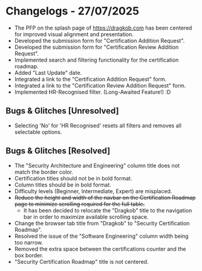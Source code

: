 # Changelogs - 27/07/2025
- The PFP on the splash page of https://dragkob.com has been centered for improved visual alignment and presentation.
- Developed the submission form for "Certification Addition Request".
- Developed the submission form for "Certification Review Addition Request".
- Implemented search and filtering functionality for the certification roadmap.
- Added "Last Update" date.
- Integrated a link to the "Certification Addition Request" form.
- Integrated a link to the "Certification Review Addition Request" form.
- Implemented HR-Recognised filter. (Long-Awaited Feature!) :D

## Bugs & Glitches [Unresolved]
- Selecting 'No' for 'HR Recognised' resets all filters and removes all selectable options.

## Bugs & Glitches [Resolved]
- The "Security Architecture and Engineering" column title does not match the border color.
- Certification titles should not be in bold format.
- Column titles should be in bold format.
- Difficulty levels (Beginner, Intermediate, Expert) are misplaced.
- ~~Reduce the height and width of the navbar on the Certification Roadmap page to minimize scrolling required for the full table.~~  
  - It has been decided to relocate the "Dragkob" title to the navigation bar in order to maximize available scrolling space.
- Change the browser tab title from "Dragkob" to "Security Certification Roadmap".
- Resolved the issue of the "Software Engineering" column width being too narrow.
- Removed the extra space between the certifications counter and the box border.
- "Security Certification Roadmap" title is not centered.
